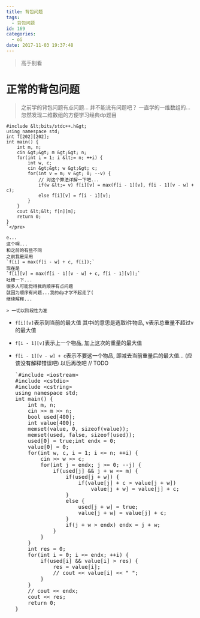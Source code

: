 ```yaml
---
title: 背包问题
tags:
  - 背包问题
id: 169
categories:
  - oi
date: 2017-11-03 19:37:48
---
```


> 高手别看

# 正常的背包问题

> 之前学的背包问题有点问题...
>   并不能说有问题吧？
>   一直学的一维数组的...
>   忽然发现二维数组的方便学习经典dp题目

    #include &lt;bits/stdc++.h&gt;
    using namespace std;
    int f[202][202];
    int main() {
        int m, n;
        cin &gt;&gt; m &gt;&gt; n;
        for(int i = 1; i &lt;= n; ++i) {
            int w, c;
            cin &gt;&gt; w &gt;&gt; c;
            for(int v = m; v &gt; 0; --v) {
                // 对这个算法详解一下吧... 
                if(w &lt;= v) f[i][v] = max(f[i - 1][v], f[i - 1][v - w] + c);
                else f[i][v] = f[i - 1][v];
            }
        }
        cout &lt;&lt; f[n][m];
        return 0;
    }
    `</pre>

    e...
    这个啊...
    和之前的有些不同
    之前我是采用
    `f[i] = max(f[i - w] + c, f[i]);`
    现在是
    `f[i][v] = max(f[i - 1][v - w] + c, f[i - 1][v]);`
    吐槽一下...
    很多人可能觉得我的顺序有点问题
    就因为顺序有问题...我的dp才学不起走了(
    继续解释...

    > 一切以阶段性为准

*   `f[i][v]`表示到当前的最大值 其中i的意思是选取i件物品, v表示总重量不超过v的最大值
*   `f[i - 1][v]`表示上一个物品, 加上这次的重量的最大值
*   `f[i - 1][v - w] + c`表示不要这一个物品, 即减去当前重量后的最大值...
    (应该没有解释错误吧)
    以后再改吧
    // TODO

    <pre class="line-numbers prism-highlight" data-start="1">`#include &lt;iostream&gt;
    #include &lt;cstdio&gt;
    #include &lt;cstring&gt;
    using namespace std;
    int main() {
        int m, n;
        cin &gt;&gt; m &gt;&gt; n;
        bool used[400];
        int value[400];
        memset(value, 0, sizeof(value));
        memset(used, false, sizeof(used));
        used[0] = true;int endx = 0;
        value[0] = 0;
        for(int w, c, i = 1; i &lt;= n; ++i) {
            cin &gt;&gt; w &gt;&gt; c;
            for(int j = endx; j &gt;= 0; --j) {
                if(used[j] &amp;&amp; j + w &lt;= m) {
                    if(used[j + w]) {
                        if(value[j] + c &gt; value[j + w])
                            value[j + w] = value[j] + c;
                    }
                    else {
                        used[j + w] = true;
                        value[j + w] = value[j] + c;
                    }
                    if(j + w &gt; endx) endx = j + w;
                }
            }
        }
        int res = 0;
        for(int i = 0; i &lt;= endx; ++i) {
            if(used[i] &amp;&amp; value[i] &gt; res) {
                res = value[i];
                // cout &lt;&lt; value[i] &lt;&lt; " ";
            }
        }
        // cout &lt;&lt; endx;
        cout &lt;&lt; res;
        return 0;
    }
    